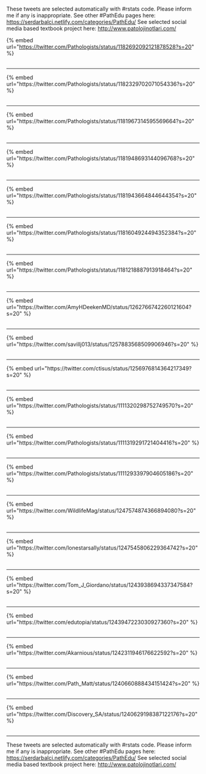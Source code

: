 

These tweets are selected automatically with #rstats code. Please inform me if any is inappropriate.
See other #PathEdu pages here: https://serdarbalci.netlify.com/categories/PathEdu/ 
See selected social media based textbook project here: http://www.patolojinotlari.com/

{% embed url="https://twitter.com/Pathologists/status/1182692092121878528?s=20" %}<br>
<br>
<hr>
{% embed url="https://twitter.com/Pathologists/status/1182329702071054336?s=20" %}<br>
<br>
<hr>
{% embed url="https://twitter.com/Pathologists/status/1181967314595569664?s=20" %}<br>
<br>
<hr>
{% embed url="https://twitter.com/Pathologists/status/1181948693144096768?s=20" %}<br>
<br>
<hr>
{% embed url="https://twitter.com/Pathologists/status/1181943664844644354?s=20" %}<br>
<br>
<hr>
{% embed url="https://twitter.com/Pathologists/status/1181604924494352384?s=20" %}<br>
<br>
<hr>
{% embed url="https://twitter.com/Pathologists/status/1181218887913918464?s=20" %}<br>
<br>
<hr>
{% embed url="https://twitter.com/AmyHDeekenMD/status/1262766742260121604?s=20" %}<br>
<br>
<hr>
{% embed url="https://twitter.com/savillj013/status/1257883568509906946?s=20" %}<br>
<br>
<hr>
{% embed url="https://twitter.com/ctisus/status/1256976814364217349?s=20" %}<br>
<br>
<hr>
{% embed url="https://twitter.com/Pathologists/status/1111320298752749570?s=20" %}<br>
<br>
<hr>
{% embed url="https://twitter.com/Pathologists/status/1111319291721404416?s=20" %}<br>
<br>
<hr>
{% embed url="https://twitter.com/Pathologists/status/1111293397904605186?s=20" %}<br>
<br>
<hr>
{% embed url="https://twitter.com/WildlifeMag/status/1247574874366894080?s=20" %}<br>
<br>
<hr>
{% embed url="https://twitter.com/lonestarsally/status/1247545806229364742?s=20" %}<br>
<br>
<hr>
{% embed url="https://twitter.com/Tom_J_Giordano/status/1243938694337347584?s=20" %}<br>
<br>
<hr>
{% embed url="https://twitter.com/edutopia/status/1243947223030927360?s=20" %}<br>
<br>
<hr>
{% embed url="https://twitter.com/Akarnious/status/1242311946176622592?s=20" %}<br>
<br>
<hr>
{% embed url="https://twitter.com/Path_Matt/status/1240660888434151424?s=20" %}<br>
<br>
<hr>
{% embed url="https://twitter.com/Discovery_SA/status/1240629198387122176?s=20" %}<br>
<br>
<hr>


These tweets are selected automatically with #rstats code. Please inform me if any is inappropriate.
See other #PathEdu pages here: https://serdarbalci.netlify.com/categories/PathEdu/ 
See selected social media based textbook project here: http://www.patolojinotlari.com/
